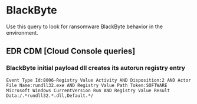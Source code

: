 # BlackByte

Use this query to look for ransomware BlackByte behavior in the environment.

## EDR CDM [Cloud Console queries]

### BlackByte initial payload dll creates its autorun registry entry

```
Event Type Id:8006-Registry Value Activity AND Disposition:2 AND Actor File Name:rundll32.exe AND Registry Value Path Token:SOFTWARE Microsoft Windows CurrentVersion Run AND Registry Value Result Data:/.*rundll32.*.dll,Default.*/
```
